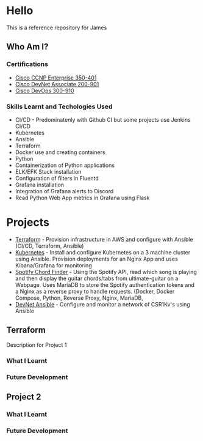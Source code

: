 # Hello

This is a reference repository for James

## Who Am I?

### Certifications

* [Cisco CCNP Enterprise 350-401](https://www.cisco.com/c/en/us/training-events/training-certifications/certifications/professional/ccnp-enterprise.html)
* [Cisco DevNet Associate 200-901](https://www.cisco.com/c/en/us/training-events/training-certifications/certifications/devnet/cisco-certified-devnet-associate.html)
* [Cisco DevOps 300-910](https://www.cisco.com/c/en/us/training-events/training-certifications/training/training-services/courses/implementing-devops-solutions-and-practices-using-cisco-platforms-devops.html)

### Skills Learnt and Techologies Used
* CI/CD - Predominatenly with Github CI but some projects use Jenkins CI/CD
* Kubernetes
* Ansible
* Terraform
* Docker use and creating containers
* Python
* Containerization of Python applications
* ELK/EFK Stack installation
* Configuration of filters in Fluentd
* Grafana installation
* Integration of Grafana alerts to Discord
* Read Python Web App metrics in Grafana using Flask

# Projects

* [Terraform](https://gitlab.com/jamesearl341/terraform) - Provision infrastructure in AWS and configure with Ansible (CI/CD, Terraform, Ansible)
* [Kubernetes](https://github.com/insidus341/kubernetes) - Install and configure Kubernetes on a 3 machine cluster using Ansible. Provision deployments for an Nginx App and uses Kibana/Grafana for monitoring
* [Spotify Chord Finder]() - Using the Spotify API, read which song is playing and then display the guitar chords/tabs from ultimate-guitar on a Webpage. Uses MariaDB to store the Spotify authentication tokens and a Nginx as a reverse proxy to handle requests. (Docker, Docker Compose, Python, Reverse Proxy, Nginx, MariaDB, 
* [DevNet Ansible](https://github.com/insidus341/devnet-ansible) - Configure and monitor a network of CSR1Kv's using Ansible

## Terraform

Description for Project 1

### What I Learnt

### Future Development

## Project 2

### What I Learnt

### Future Development
